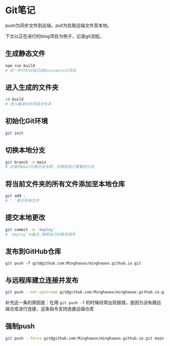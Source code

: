 # Git笔记

push为同步文件到远端，pull为拉取远端文件至本地。

下文以正在进行的blog项目为例子，记录git流程。

## 生成静态文件

```powershell
npm run build
# 这一步只针对自己的Docusaurus2项目
```

## 进入生成的文件夹

```bash
cd build
# 进入编译后的项目文件夹
```

## 初始化Git环境

```bash
git init
```

## 切换本地分支

```bash
git branch -m main
# 这里的main代表分支名称，切换到自己需要的分支
```

## 将当前文件夹的所有文件添加至本地仓库

```bash
git add .
# '.'表示所有文件
```

## 提交本地更改

```bash
git commit -m 'deploy'
# 'deploy'为备注,按照自己的需求填写
```

## 发布到GitHub仓库

```
git push -f git@github.com:Minghaoox/minghaoox.github.io.git
```

## 与远程库建立连接并发布

```bash
git push --set-upstream git@github.com:Minghaoox/minghaoox.github.io.git main
```

补充这一条的原因是：在用 `git push -f` 的时候经常出现报错，是因为没有跟远端仓库进行连接，这条指令支持连接远端仓库

## 强制push

```bash
git push --force git@github.com:Minghaoox/minghaoox.github.io.git main
```